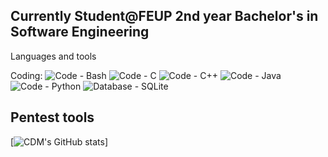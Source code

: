## Currently Student@FEUP 2nd year Bachelor's in Software Engineering


Languages and tools

Coding: 
![Code - Bash](https://img.shields.io/badge/Code%3A-Bash-2196F3?logo=gnu-bash&logoColor=ffffff)
![Code - C](https://img.shields.io/badge/Code%3A-C-2196F3?logo=c&logoColor=ffffff)
![Code - C++](https://img.shields.io/badge/Code%3A-C%2B%2B-2196F3?logo=c%2B%2B&logoColor=ffffff)
![Code - Java](https://img.shields.io/badge/Code%3A-Java-2196F3?logo=openjdk&logoColor=ffffff)
![Code - Python](https://img.shields.io/badge/Code%3A-Python-2196F3?logo=python&logoColor=ffffff)
![Database - SQLite](https://img.shields.io/badge/Database-SQLite-2196F3?logo=sqlite&logoColor=ffffff)

<h2 align = "left">Pentest tools</h2>




[![CDM's GitHub stats](https://github-readme-stats.vercel.app/api?username=Coutinho-David&theme=dark&show_icons=true)]


